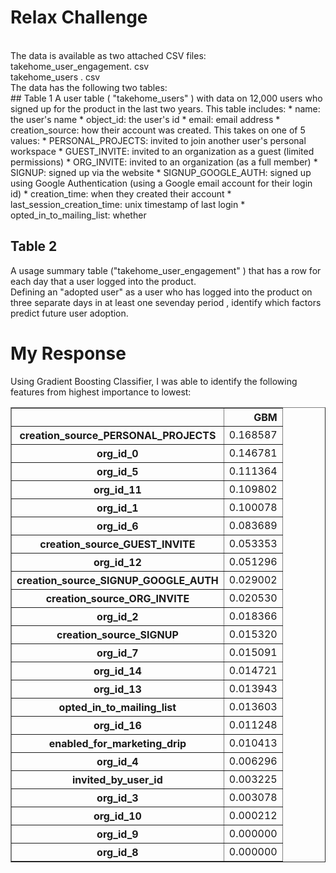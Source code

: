 # Relax Challenge  
<br>
The data is available as two attached CSV files: <br>
takehome_user_engagement. csv <br>
takehome_users . csv <br>
The data has the following two tables: <br>
## Table 1
A user table ( "takehome_users" ) with data on 12,000 users who signed up for the
product in the last two years. This table includes:
* name: the user's name
* object_id: the user's id
* email: email address
* creation_source: how their account was created. This takes on one
of 5 values:
* PERSONAL_PROJECTS: invited to join another user's
personal workspace
* GUEST_INVITE: invited to an organization as a guest
(limited permissions)
* ORG_INVITE: invited to an organization (as a full member)
* SIGNUP: signed up via the website
* SIGNUP_GOOGLE_AUTH: signed up using Google
Authentication (using a Google email account for their login
id)
* creation_time: when they created their account
* last_session_creation_time: unix timestamp of last login
* opted_in_to_mailing_list: whether

## Table 2
A usage summary table ("takehome_user_engagement" ) that has a row for each day
that a user logged into the product.
<br>
Defining an "adopted user" as a user who has logged into the product on three separate
days in at least one sevenday period , identify which factors predict future user adoption.

# My Response
Using Gradient Boosting Classifier, I was able to identify the following features from highest importance to lowest:
<html>
<div>
<style scoped>
    .dataframe tbody tr th:only-of-type {
        vertical-align: middle;
    }

    .dataframe tbody tr th {
        vertical-align: top;
    }

    .dataframe thead th {
        text-align: right;
    }
</style>
<table border="1" class="dataframe">
  <thead>
    <tr style="text-align: right;">
      <th></th>
      <th>GBM</th>
    </tr>
  </thead>
  <tbody>
    <tr>
      <th>creation_source_PERSONAL_PROJECTS</th>
      <td>0.168587</td>
    </tr>
    <tr>
      <th>org_id_0</th>
      <td>0.146781</td>
    </tr>
    <tr>
      <th>org_id_5</th>
      <td>0.111364</td>
    </tr>
    <tr>
      <th>org_id_11</th>
      <td>0.109802</td>
    </tr>
    <tr>
      <th>org_id_1</th>
      <td>0.100078</td>
    </tr>
    <tr>
      <th>org_id_6</th>
      <td>0.083689</td>
    </tr>
    <tr>
      <th>creation_source_GUEST_INVITE</th>
      <td>0.053353</td>
    </tr>
    <tr>
      <th>org_id_12</th>
      <td>0.051296</td>
    </tr>
    <tr>
      <th>creation_source_SIGNUP_GOOGLE_AUTH</th>
      <td>0.029002</td>
    </tr>
    <tr>
      <th>creation_source_ORG_INVITE</th>
      <td>0.020530</td>
    </tr>
    <tr>
      <th>org_id_2</th>
      <td>0.018366</td>
    </tr>
    <tr>
      <th>creation_source_SIGNUP</th>
      <td>0.015320</td>
    </tr>
    <tr>
      <th>org_id_7</th>
      <td>0.015091</td>
    </tr>
    <tr>
      <th>org_id_14</th>
      <td>0.014721</td>
    </tr>
    <tr>
      <th>org_id_13</th>
      <td>0.013943</td>
    </tr>
    <tr>
      <th>opted_in_to_mailing_list</th>
      <td>0.013603</td>
    </tr>
    <tr>
      <th>org_id_16</th>
      <td>0.011248</td>
    </tr>
    <tr>
      <th>enabled_for_marketing_drip</th>
      <td>0.010413</td>
    </tr>
    <tr>
      <th>org_id_4</th>
      <td>0.006296</td>
    </tr>
    <tr>
      <th>invited_by_user_id</th>
      <td>0.003225</td>
    </tr>
    <tr>
      <th>org_id_3</th>
      <td>0.003078</td>
    </tr>
    <tr>
      <th>org_id_10</th>
      <td>0.000212</td>
    </tr>
    <tr>
      <th>org_id_9</th>
      <td>0.000000</td>
    </tr>
    <tr>
      <th>org_id_8</th>
      <td>0.000000</td>
    </tr>
  </tbody>
</table>
</div>
</html>
